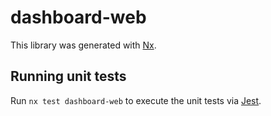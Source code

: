 # dashboard-web

This library was generated with [Nx](https://nx.dev).

## Running unit tests

Run `nx test dashboard-web` to execute the unit tests via [Jest](https://jestjs.io).
